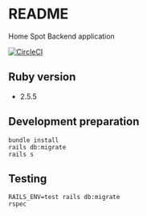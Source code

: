 # README

Home Spot Backend application 

[![CircleCI](https://circleci.com/gh/HooFoo/jk/tree/master.svg?style=svg)](https://circleci.com/gh/HooFoo/jk/tree/master)

## Ruby version
* 2.5.5

## Development preparation

```
bundle install
rails db:migrate
rails s
```

## Testing 
```
RAILS_ENV=test rails db:migrate
rspec
```
